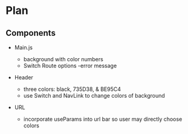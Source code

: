 # Plan

## Components

- Main.js

  - background with color numbers
  - Switch Route options
    -error message

- Header

  - three colors: black, 735D38, & BE95C4
  - use Switch and NavLink to change colors of background

- URL
  - incorporate useParams into url bar so user may directly choose colors
